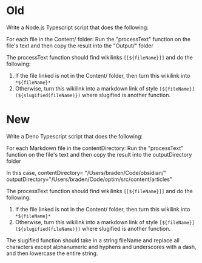 # Old

Write a Node.js Typescript script that does the following:

For each file in the Content/ folder:
Run the "processText" function on the file's text and then copy the result into the "Output/" folder

The processText function should find wikilinks `[[${fileName}]]` and do the following:

1. If the file linked is not in the Content/ folder, then turn this wikilink into `*${fileName}*`
2. Otherwise, turn this wikilink into a markdown link of style `[${fileName}](${slugified(fileName)})` where slugified is another function.

# New

Write a Deno Typescript script that does the following:

For each Markdown file in the contentDirectory:
Run the "processText" function on the file's text and then copy the result into the outputDirectory folder

In this case,
contentDirectory= "/Users/braden/Code/obsidian/"
outputDirectory="/Users/braden/Code/optim/src/content/articles"

The processText function should find wikilinks `[[${fileName}]]` and do the following:

1. If the file linked is not in the Content/ folder, then turn this wikilink into `*${fileName}*`
2. Otherwise, turn this wikilink into a markdown link of style `[${fileName}](${slugified(fileName)})` where slugified is another function.

The slugified function should take in a string fileName and replace all characters except alphanumeric and hyphens and underscores with a dash, and then lowercase the entire string.
